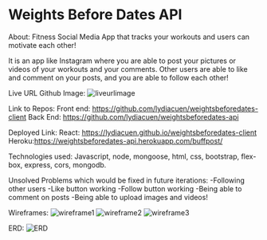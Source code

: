 # Weights Before Dates API

About: 
Fitness Social Media App that tracks your workouts and users can motivate each other! 

It is an app like Instagram where you are able to post your pictures or videos of your workouts and your comments. Other users are able to like and comment on your posts, and you are able to follow each other! 

Live URL Github Image:
![liveurlimage](https://i.imgur.com/v5Kc0cn.png)

Link to Repos: 
Front end: https://github.com/lydiacuen/weightsbeforedates-client
Back End: https://github.com/lydiacuen/weightsbeforedates-api

Deployed Link:
React: https://lydiacuen.github.io/weightsbeforedates-client
Heroku:https://weightsbeforedates-api.herokuapp.com/buffpost/

Technologies used:
Javascript, node, mongoose, html, css, bootstrap, flex-box, express, cors, mongodb.

Unsolved Problems which would be fixed in future iterations:
-Following other users
-Like button working
-Follow button working
-Being able to comment on posts
-Being able to upload images and videos!

Wireframes:
![wireframe1](https://i.imgur.com/AIjI1pV.png)
![wireframe2](https://i.imgur.com/CXiIYon.png)
![wireframe3](https://i.imgur.com/pzYEbi6.png)

ERD:
![ERD](https://i.imgur.com/uFqvNwj.png)
